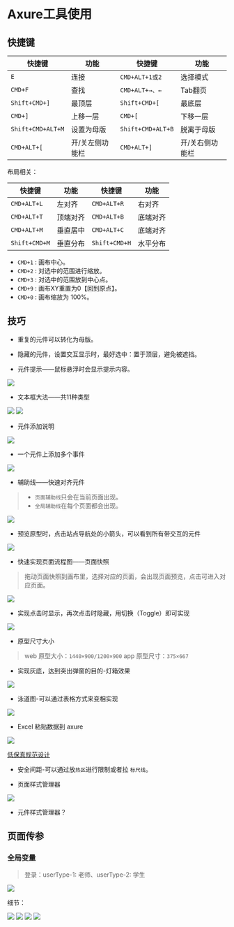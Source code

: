 # Axure工具使用

## 快捷键

| 快捷键 | 功能 | 快捷键 | 功能 | 
| -- | -- | -- | -- |
| `E` | 连接 | `CMD+ALT+1或2` | 选择模式 |
| `CMD+F` | 查找 | `CMD+ALT+→、←` | Tab翻页 |
| `Shift+CMD+]` | 最顶层 | `Shift+CMD+[` | 最底层 |
| `CMD+]` | 上移一层 | `CMD+[` | 下移一层 |
| `Shift+CMD+ALT+M` | 设置为母版 | `Shift+CMD+ALT+B` | 脱离于母版 |
| `CMD+ALT+[` | 开/关左侧功能栏 | `CMD+ALT+]` | 开/关右侧功能栏 |

布局相关：

| 快捷键 | 功能 | 快捷键 | 功能 | 
| -- | -- | -- | -- |
| `CMD+ALT+L` | 左对齐 | `CMD+ALT+R` | 右对齐 |
| `CMD+ALT+T` | 顶端对齐 | `CMD+ALT+B` | 底端对齐 |
| `CMD+ALT+M` | 垂直居中 | `CMD+ALT+C` | 底端对齐 |
| `Shift+CMD+M` | 垂直分布 | `Shift+CMD+H` | 水平分布 |

* `CMD+1` : 画布中心。
* `CMD+2` : 对选中的范围进行缩放。
* `CMD+3` : 对选中的范围放到中心点。
* `CMD+9` : 画布XY重置为0【回到原点】。
* `CMD+0` : 画布缩放为 100%。

## 技巧

* 重复的元件可以转化为母版。
* 隐藏的元件，设置交互显示时，最好选中：置于顶层，避免被遮挡。

* 元件提示——鼠标悬浮时会显示提示内容。

<img src="https://blogs7245-1256587996.cos.ap-guangzhou.myqcloud.com/img/20220522191010.png"/>

* 文本框大法——共11种类型

<img src="https://blogs7245-1256587996.cos.ap-guangzhou.myqcloud.com/img/20220522192430.png"/>

<img src="http://image.woshipm.com/wp-files/2020/01/eFyJkSc7BYJxxq4NSewM.png"/>

* 元件添加说明

<img src="https://blogs7245-1256587996.cos.ap-guangzhou.myqcloud.com/img/20220522191627.png"/>

* 一个元件上添加多个事件

<img src="https://blogs7245-1256587996.cos.ap-guangzhou.myqcloud.com/img/20220522193036.png"/>

* 辅助线——快速对齐元件

> * `页面辅助线`只会在当前页面出现。
> * `全局辅助线`在每个页面都会出现。

<img src="http://image.woshipm.com/wp-files/2020/01/LOEz5kYLkLk2Lnm8DOsX.png"/>

* 预览原型时，点击站点导航处的小箭头，可以看到所有带交互的元件

<img src="https://blogs7245-1256587996.cos.ap-guangzhou.myqcloud.com/img/20220522193847.png"/>

* 快速实现页面流程图——页面快照

> 拖动页面快照到画布里，选择对应的页面，会出现页面预览，点击可进入对应页面。

<img src="https://blogs7245-1256587996.cos.ap-guangzhou.myqcloud.com/img/20220522194406.png"/>

* 实现点击时显示，再次点击时隐藏，用切换（Toggle）即可实现

<img src="https://blogs7245-1256587996.cos.ap-guangzhou.myqcloud.com/img/20220522194602.png"/>

* 原型尺寸大小

> web 原型大小：`1440×900/1200×900`
> app 原型尺寸：`375×667`

* 实现灰底，达到突出弹窗的目的-灯箱效果

<img src="https://blogs7245-1256587996.cos.ap-guangzhou.myqcloud.com/img/20220522195610.png"/>

* 泳道图-可以通过表格方式来变相实现

<img src="https://blogs7245-1256587996.cos.ap-guangzhou.myqcloud.com/img/20220522200106.png"/>

* Excel 粘贴数据到 axure

<img src="https://blogs7245-1256587996.cos.ap-guangzhou.myqcloud.com/img/20220522200343.png"/>

[低保真规范设计](http://www.woshipm.com/rp/5440818.html)

* 安全间距-可以通过放`热区`进行限制或者拉 `标尺线`。

* 页面样式管理器

<img src="https://blogs7245-1256587996.cos.ap-guangzhou.myqcloud.com/img/20220522203829.png"/>

* 元件样式管理器？

## 页面传参

### 全局变量

> 登录：userType-1: 老师、userType-2: 学生

<img src="https://blogs7245-1256587996.cos.ap-guangzhou.myqcloud.com/img/20220522213158.png"/>

细节：

<img src="https://blogs7245-1256587996.cos.ap-guangzhou.myqcloud.com/img/20220522213332.png"/>

<img src="https://blogs7245-1256587996.cos.ap-guangzhou.myqcloud.com/img/20220522213353.png"/>


<img src="https://blogs7245-1256587996.cos.ap-guangzhou.myqcloud.com/img/20220311132621.png"/>

<img src="https://blogs7245-1256587996.cos.ap-guangzhou.myqcloud.com/img/20220311132621.png"/>

